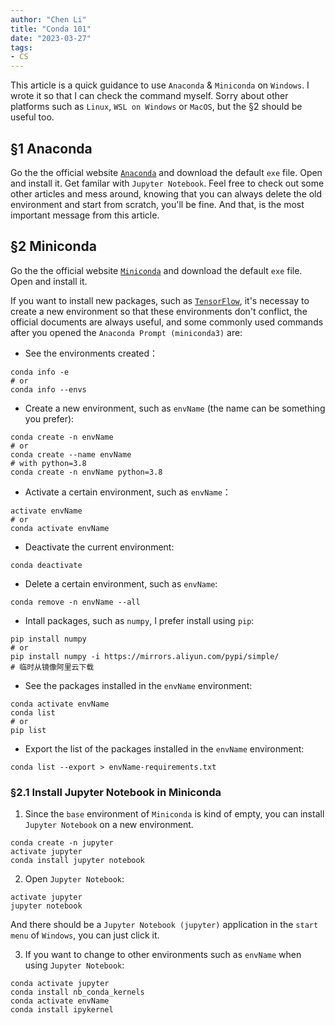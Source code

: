 ```yaml
---
author: "Chen Li"
title: "Conda 101"
date: "2023-03-27"
tags: 
- CS
---
```


This article is a quick guidance to use `Anaconda` & `Miniconda` on `Windows`. I wrote it so that I can check the command myself. Sorry about other platforms such as `Linux`, `WSL on Windows` or `MacOS`, but the §2 should be useful too.

## §1 Anaconda

Go the the official website [`Anaconda`](https://www.anaconda.com/) and download the default `exe` file. Open and install it. Get familar with `Jupyter Notebook`. Feel free to check out some other articles and mess around, knowing that you can always delete the old environment and start from scratch, you'll be fine. And that, is the most important message from this article.

## §2 Miniconda

Go the the official website [`Miniconda`](https://docs.conda.io/en/latest/miniconda.html) and download the default `exe` file. Open and install it.

If you want to install new packages, such as [`TensorFlow`](https://docs.anaconda.com/anaconda/user-guide/tasks/tensorflow/), it's necessay to create a new environment so that these environments don't conflict, the official documents are always useful, and some commonly used commands after you opened the `Anaconda Prompt (miniconda3)` are:

- See the environments created：
```prompt
conda info -e
# or
conda info --envs
```

- Create a new environment, such as `envName` (the name can be something you prefer):
```prompt
conda create -n envName
# or
conda create --name envName
# with python=3.8
conda create -n envName python=3.8
```

- Activate a certain environment, such as `envName`：
```prompt
activate envName
# or
conda activate envName
```

- Deactivate the current environment:
```prompt
conda deactivate
```

- Delete a certain environment, such as `envName`:
```prompt
conda remove -n envName --all
```

- Intall packages, such as `numpy`, I prefer install using `pip`:
```prompt
pip install numpy
# or
pip install numpy -i https://mirrors.aliyun.com/pypi/simple/
# 临时从镜像阿里云下载
```

- See the packages installed in the `envName` environment:
```prompt
conda activate envName
conda list
# or
pip list
```

- Export the list of the packages installed in the `envName` environment:
```prompt
conda list --export > envName-requirements.txt
```

### §2.1 Install Jupyter Notebook in Miniconda

1. Since the `base` environment of `Miniconda` is kind of empty, you can install `Jupyter Notebook` on a new environment.
```prompt
conda create -n jupyter
activate jupyter
conda install jupyter notebook
```

2. Open `Jupyter Notebook`:
```prompt
activate jupyter
jupyter notebook
```
And there should be a `Jupyter Notebook (jupyter)` application in the `start menu` of `Windows`, you can just click it.

3. If you want to change to other environments such as `envName` when using `Jupyter Notebook`:
```prompt
conda activate jupyter
conda install nb_conda_kernels
conda activate envName
conda install ipykernel
```